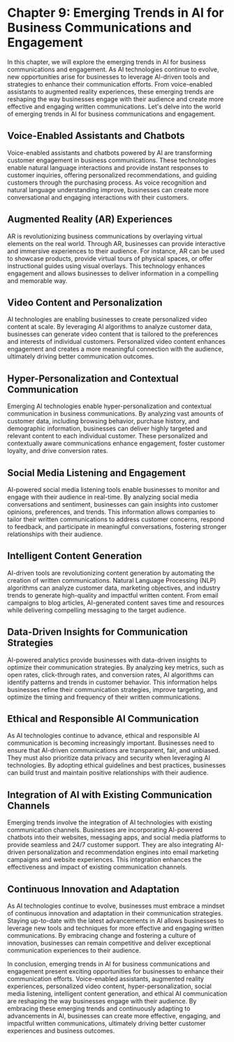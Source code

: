 Chapter 9: Emerging Trends in AI for Business Communications and Engagement
===========================================================================

In this chapter, we will explore the emerging trends in AI for business communications and engagement. As AI technologies continue to evolve, new opportunities arise for businesses to leverage AI-driven tools and strategies to enhance their communication efforts. From voice-enabled assistants to augmented reality experiences, these emerging trends are reshaping the way businesses engage with their audience and create more effective and engaging written communications. Let's delve into the world of emerging trends in AI for business communications and engagement.

Voice-Enabled Assistants and Chatbots
-------------------------------------

Voice-enabled assistants and chatbots powered by AI are transforming customer engagement in business communications. These technologies enable natural language interactions and provide instant responses to customer inquiries, offering personalized recommendations, and guiding customers through the purchasing process. As voice recognition and natural language understanding improve, businesses can create more conversational and engaging interactions with their customers.

Augmented Reality (AR) Experiences
----------------------------------

AR is revolutionizing business communications by overlaying virtual elements on the real world. Through AR, businesses can provide interactive and immersive experiences to their audience. For instance, AR can be used to showcase products, provide virtual tours of physical spaces, or offer instructional guides using visual overlays. This technology enhances engagement and allows businesses to deliver information in a compelling and memorable way.

Video Content and Personalization
---------------------------------

AI technologies are enabling businesses to create personalized video content at scale. By leveraging AI algorithms to analyze customer data, businesses can generate video content that is tailored to the preferences and interests of individual customers. Personalized video content enhances engagement and creates a more meaningful connection with the audience, ultimately driving better communication outcomes.

Hyper-Personalization and Contextual Communication
--------------------------------------------------

Emerging AI technologies enable hyper-personalization and contextual communication in business communications. By analyzing vast amounts of customer data, including browsing behavior, purchase history, and demographic information, businesses can deliver highly targeted and relevant content to each individual customer. These personalized and contextually aware communications enhance engagement, foster customer loyalty, and drive conversion rates.

Social Media Listening and Engagement
-------------------------------------

AI-powered social media listening tools enable businesses to monitor and engage with their audience in real-time. By analyzing social media conversations and sentiment, businesses can gain insights into customer opinions, preferences, and trends. This information allows companies to tailor their written communications to address customer concerns, respond to feedback, and participate in meaningful conversations, fostering stronger relationships with their audience.

Intelligent Content Generation
------------------------------

AI-driven tools are revolutionizing content generation by automating the creation of written communications. Natural Language Processing (NLP) algorithms can analyze customer data, marketing objectives, and industry trends to generate high-quality and impactful written content. From email campaigns to blog articles, AI-generated content saves time and resources while delivering compelling messaging to the target audience.

Data-Driven Insights for Communication Strategies
-------------------------------------------------

AI-powered analytics provide businesses with data-driven insights to optimize their communication strategies. By analyzing key metrics, such as open rates, click-through rates, and conversion rates, AI algorithms can identify patterns and trends in customer behavior. This information helps businesses refine their communication strategies, improve targeting, and optimize the timing and frequency of their written communications.

Ethical and Responsible AI Communication
----------------------------------------

As AI technologies continue to advance, ethical and responsible AI communication is becoming increasingly important. Businesses need to ensure that AI-driven communications are transparent, fair, and unbiased. They must also prioritize data privacy and security when leveraging AI technologies. By adopting ethical guidelines and best practices, businesses can build trust and maintain positive relationships with their audience.

Integration of AI with Existing Communication Channels
------------------------------------------------------

Emerging trends involve the integration of AI technologies with existing communication channels. Businesses are incorporating AI-powered chatbots into their websites, messaging apps, and social media platforms to provide seamless and 24/7 customer support. They are also integrating AI-driven personalization and recommendation engines into email marketing campaigns and website experiences. This integration enhances the effectiveness and impact of existing communication channels.

Continuous Innovation and Adaptation
------------------------------------

As AI technologies continue to evolve, businesses must embrace a mindset of continuous innovation and adaptation in their communication strategies. Staying up-to-date with the latest advancements in AI allows businesses to leverage new tools and techniques for more effective and engaging written communications. By embracing change and fostering a culture of innovation, businesses can remain competitive and deliver exceptional communication experiences to their audience.

In conclusion, emerging trends in AI for business communications and engagement present exciting opportunities for businesses to enhance their communication efforts. Voice-enabled assistants, augmented reality experiences, personalized video content, hyper-personalization, social media listening, intelligent content generation, and ethical AI communication are reshaping the way businesses engage with their audience. By embracing these emerging trends and continuously adapting to advancements in AI, businesses can create more effective, engaging, and impactful written communications, ultimately driving better customer experiences and business outcomes.
